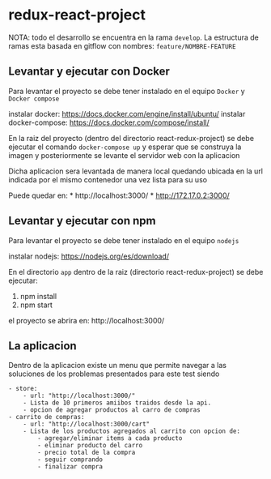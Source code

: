 # redux-react-project

NOTA: todo el desarrollo se encuentra en la rama `develop`. La estructura de ramas esta basada en gitflow con nombres: `feature/NOMBRE-FEATURE`

## Levantar y ejecutar con Docker

Para levantar el proyecto se debe tener instalado en el equipo `Docker` y `Docker compose`

instalar docker: https://docs.docker.com/engine/install/ubuntu/
instalar docker-compose: https://docs.docker.com/compose/install/

En la raiz del proyecto (dentro del directorio react-redux-project) se debe ejecutar el comando `docker-compose up` y esperar que se construya la imagen y posteriormente se levante el servidor web con la aplicacion

Dicha aplicacion sera levantada de manera local quedando ubicada en la url indicada por el mismo contenedor una vez lista para su uso

Puede quedar en: 
    * http://localhost:3000/
    * http://172.17.0.2:3000/

## Levantar y ejecutar con npm

Para levantar el proyecto se debe tener instalado en el equipo `nodejs`

instalar nodejs: https://nodejs.org/es/download/

En el directorio `app` dentro de la raiz (directorio react-redux-project) se debe ejecutar:

1. npm install
2. npm start

el proyecto se abrira en: http://localhost:3000/

## La aplicacion 
Dentro de la aplicacion existe un menu que permite navegar a las soluciones de los problemas presentados para este test siendo

    - store:
        - url: "http://localhost:3000/"
        - Lista de 10 primeros amiibos traidos desde la api.
        - opcion de agregar productos al carro de compras
    - carrito de compras:
        - url: "http://localhost:3000/cart"
        - Lista de los productos agregados al carrito con opcion de:
            - agregar/eliminar items a cada producto
            - eliminar producto del carro
            - precio total de la compra
            - seguir comprando
            - finalizar compra
